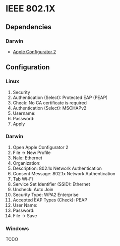 # IEEE 802.1X

## Dependencies

### Darwin

- [Apple Configurator 2](/apple_configurator.md)

## Configuration

### Linux

1. Security
2. Authentication (Select): Protected EAP (PEAP)
3. Check: No CA certificate is required
4. Authentication (Select): MSCHAPv2
5. Username:
6. Password:
7. Apply

### Darwin

1. Open Apple Configurator 2
2. File -> New Profile
3. Nale: Ethernet
4. Organization:
5. Description: 802.1x Network Authentication
6. Consent Message: 802.1x Network Authentication
7. Tab Wi-Fi
8. Service Set Identifier (SSID): Ethernet
9. Uncheck: Auto Join
10. Security Type: WPA2 Enterprise
11. Accepted EAP Types (Check): PEAP
12. User Name:
13. Password:
14. File -> Save

### Windows

TODO
